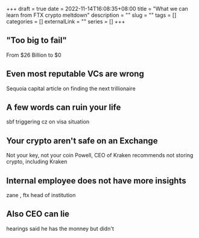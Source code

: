 +++ 
draft = true
date = 2022-11-14T16:08:35+08:00
title = "What we can learn from FTX crypto meltdown"
description = ""
slug = "" 
tags = []
categories = []
externalLink = ""
series = []
+++

## "Too big to fail"
From $26 Billion to $0

## Even most reputable VCs are wrong
Sequoia capital article on finding the next trillionaire

## A few words can ruin your life
sbf triggering cz on visa situation

## Your crypto aren't safe on an Exchange
Not your key, not your coin
Powell, CEO of Kraken recommends not storing crypto, including Kraken

## Internal employee does not have more insights
zane , ftx head of institution

## Also CEO can lie
hearings 
said he has the monney but didn't